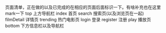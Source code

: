 页面清单，正在做的以及已完成的在相应的页面后面标识一下。有啥补充也在这里mark一下
top 上方导航栏
  index 首页
  search 搜索页(以及浏览页在一起)
  filmDetail 详情页
  trending 热门电影页
  login 登录
  register 注册
  play 播放页
bottom 下方信息栏以及导航栏